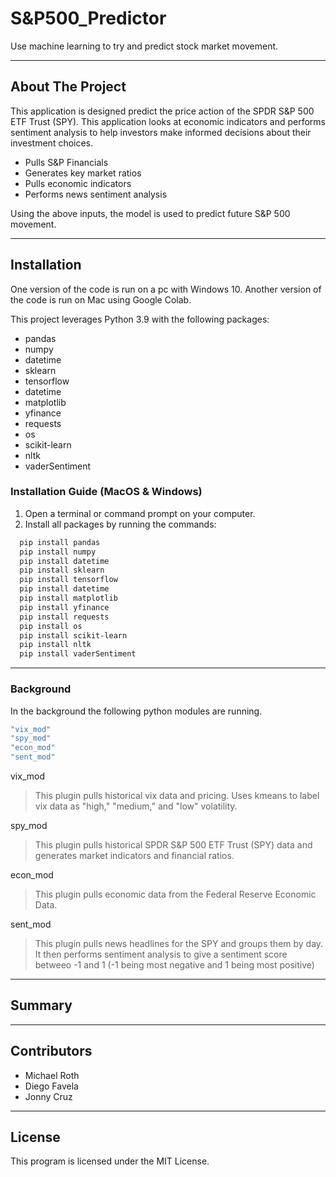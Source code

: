 # S&P500_Predictor
Use machine learning to try and predict stock market movement. 

---

## About The Project

This application is designed predict the price action of the SPDR S&P 500 ETF Trust (SPY). This application looks at economic indicators and performs sentiment analysis to help investors make informed decisions about their investment choices.
+ Pulls S&P Financials
+ Generates key market ratios
+ Pulls economic indicators
+ Performs news sentiment analysis

Using the above inputs, the model is used to predict future S&P 500 movement.

---

## Installation

One version of the code is run on a pc with Windows 10. Another version of the code is run on Mac using Google Colab.

This project leverages Python 3.9 with the following packages:

+ pandas
+ numpy
+ datetime
+ sklearn 
+ tensorflow
+ datetime 
+ matplotlib
+ yfinance
+ requests
+ os
+ scikit-learn
+ nltk
+ vaderSentiment

### Installation Guide (MacOS & Windows)

1.  Open a terminal or command prompt on your computer.
2.  Install all packages by running the commands: 

```bash
  pip install pandas
  pip install numpy
  pip install datetime
  pip install sklearn 
  pip install tensorflow
  pip install datetime 
  pip install matplotlib
  pip install yfinance
  pip install requests
  pip install os
  pip install scikit-learn
  pip install nltk
  pip install vaderSentiment
```

---

### Background
In the background the following python modules are running.

```bash
"vix_mod"
"spy_mod"
"econ_mod"
"sent_mod"
```

vix_mod
>This plugin pulls historical vix data and pricing. Uses kmeans to label vix data as "high," "medium," and "low" volatility.

spy_mod
>This plugin pulls historical SPDR S&P 500 ETF Trust (SPY) data and generates market indicators and financial ratios.

econ_mod
>This plugin pulls economic data from the Federal Reserve Economic Data.

sent_mod
>This plugin pulls news headlines for the SPY and groups them by day. It then performs sentiment analysis to give a sentiment score betweeo -1 and 1 (-1 being most negative and 1 being most positive)

---

## Summary



---

## Contributors

* Michael Roth
* Diego Favela
* Jonny Cruz

---

## License
This program is licensed under the MIT License.
